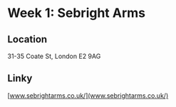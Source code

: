 Week 1: Sebright Arms
==========

## Location
31-35 Coate St, London E2 9AG

## Linky
[www.sebrightarms.co.uk/](www.sebrightarms.co.uk/)

